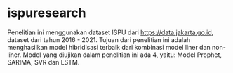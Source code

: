 # ispuresearch
Penelitian ini menggunakan dataset ISPU dari https://data.jakarta.go.id, dataset dari tahun 2016 - 2021. Tujuan dari penelitian ini adalah menghasilkan model hibridisasi terbaik dari kombinasi model liner dan non-liner. Model yang diujikan dalam penelitian ini ada 4, yaitu: Model Prophet, SARIMA, SVR dan LSTM.
